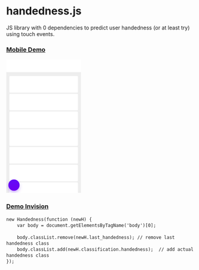 # handedness.js

JS library with 0 dependencies to predict user handedness (or at least try) using touch events.

### [Mobile Demo](https://roquef.github.io/hand.html)
<img src="https://raw.githubusercontent.com/rfsdalotto/handedness-js/master/ss.png" width="200"></img>

### [Demo Invision](https://invis.io/E8N5FXJ7JDK)

```
new Handedness(function (newH) {
    var body = document.getElementsByTagName('body')[0];
    
    body.classList.remove(newH.last_handedness); // remove last handedness class
    body.classList.add(newH.classification.handedness);  // add actual handedness class
});
```
